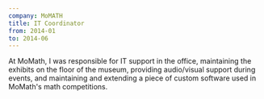 ```yaml
---
company: MoMATH
title: IT Coordinator
from: 2014-01
to: 2014-06
---
```


At MoMath, I was responsible for IT support in the office, maintaining the exhibits on the floor of the museum, providing audio/visual support during events, and maintaining and extending a piece of custom software used in MoMath's math competitions.